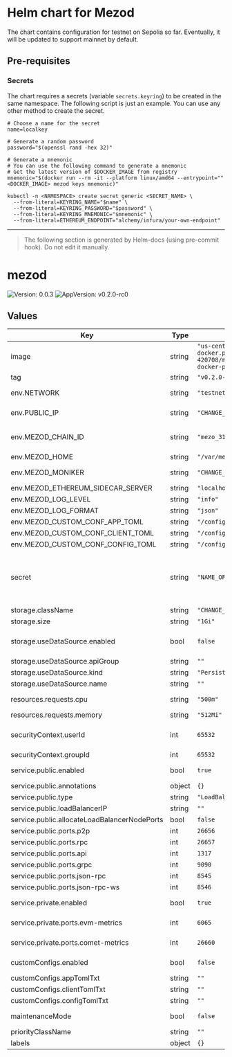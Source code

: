 # Helm chart for Mezod

The chart contains configuration for testnet on Sepolia so far.
Eventually, it will be updated to support mainnet by default.

## Pre-requisites

### Secrets

The chart requires a secrets (variable `secrets.keyring`) to be created in the same namespace.
The following script is just an example. You can use any other method to create the secret.

```shell
# Choose a name for the secret
name=localkey

# Generate a random password
password="$(openssl rand -hex 32)"

# Generate a mnemonic
# You can use the following command to generate a mnemonic
# Get the latest version of $DOCKER_IMAGE from registry
mnemonic="$(docker run --rm -it --platform linux/amd64 --entrypoint="" <DOCKER_IMAGE> mezod keys mnemonic)"

kubectl -n <NAMESPACE> create secret generic <SECRET_NAME> \
  --from-literal=KEYRING_NAME="$name" \
  --from-literal=KEYRING_PASSWORD="$password" \
  --from-literal=KEYRING_MNEMONIC="$mnemonic" \
  --from-literal=ETHEREUM_ENDPOINT="alchemy/infura/your-own-endpoint"
```

---

> The following section is generated by Helm-docs (using pre-commit hook). Do not edit it manually.

# mezod

![Version: 0.0.3](https://img.shields.io/badge/Version-0.0.3-informational?style=flat-square) ![AppVersion: v0.2.0-rc0](https://img.shields.io/badge/AppVersion-v0.2.0--rc0-informational?style=flat-square)

## Values

| Key | Type | Default | Description |
|-----|------|---------|-------------|
| image | string | `"us-central1-docker.pkg.dev/mezo-test-420708/mezo-staging-docker-public/mezod"` |  |
| tag | string | `"v0.2.0-rc0"` |  |
| env.NETWORK | string | `"testnet"` | Select the network to connect to |
| env.PUBLIC_IP | string | `"CHANGE_ME"` | Set public IP address of the validator |
| env.MEZOD_CHAIN_ID | string | `"mezo_31611-1"` | Set the chain ID (mezo_31611-1 is the testnet) |
| env.MEZOD_HOME | string | `"/var/mezod"` |  |
| env.MEZOD_MONIKER | string | `"CHANGE_ME"` | Set the moniker (name of the validator) |
| env.MEZOD_ETHEREUM_SIDECAR_SERVER | string | `"localhost:7500"` |  |
| env.MEZOD_LOG_LEVEL | string | `"info"` |  |
| env.MEZOD_LOG_FORMAT | string | `"json"` |  |
| env.MEZOD_CUSTOM_CONF_APP_TOML | string | `"/config/app.toml.txt"` |  |
| env.MEZOD_CUSTOM_CONF_CLIENT_TOML | string | `"/config/client.toml.txt"` |  |
| env.MEZOD_CUSTOM_CONF_CONFIG_TOML | string | `"/config/config.toml.txt"` |  |
| secret | string | `"NAME_OF_THE_SECRET"` | Set Secret object containing the keyring information: KEYRING_NAME, KEYRING_PASSWORD, KEYRING_MNEMONIC and ETHEREUM_ENDPOINT |
| storage.className | string | `"CHANGE_ME"` |  |
| storage.size | string | `"1Gi"` |  |
| storage.useDataSource.enabled | bool | `false` | Enable and use to restore data from a snapshot or a PVC |
| storage.useDataSource.apiGroup | string | `""` |  |
| storage.useDataSource.kind | string | `"PersistentVolumeClaim"` |  |
| storage.useDataSource.name | string | `""` |  |
| resources.requests.cpu | string | `"500m"` | Set the resource requests for the mezod container |
| resources.requests.memory | string | `"512Mi"` |  |
| securityContext.userId | int | `65532` | Set the user and group ID to run the container (don't change) |
| securityContext.groupId | int | `65532` |  |
| service.public.enabled | bool | `true` | Expose public ports to the Internet using LoadBalancer |
| service.public.annotations | object | `{}` |  |
| service.public.type | string | `"LoadBalancer"` |  |
| service.public.loadBalancerIP | string | `""` |  |
| service.public.allocateLoadBalancerNodePorts | bool | `false` |  |
| service.public.ports.p2p | int | `26656` |  |
| service.public.ports.rpc | int | `26657` |  |
| service.public.ports.api | int | `1317` |  |
| service.public.ports.grpc | int | `9090` |  |
| service.public.ports.json-rpc | int | `8545` |  |
| service.public.ports.json-rpc-ws | int | `8546` |  |
| service.private.enabled | bool | `true` | Expose private ports internally using ClusterIP |
| service.private.ports.evm-metrics | int | `6065` | EVM metrics are exposed on "/debug/metrics/prometheus" |
| service.private.ports.comet-metrics | int | `26660` | Comet metrics are exposed on "/" |
| customConfigs.enabled | bool | `false` | Optional: Load custom configuration from the files |
| customConfigs.appTomlTxt | string | `""` |  |
| customConfigs.clientTomlTxt | string | `""` |  |
| customConfigs.configTomlTxt | string | `""` |  |
| maintenanceMode | bool | `false` | Run shell in the container instead of the mezod process |
| priorityClassName | string | `""` |  |
| labels | object | `{}` |  |

